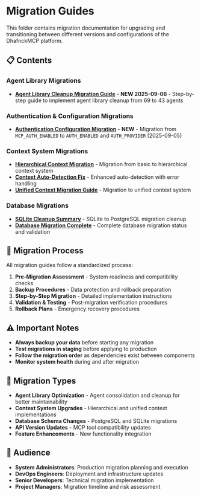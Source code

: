 # Migration Guides

This folder contains migration documentation for upgrading and transitioning between different versions and configurations of the DhafnckMCP platform.

## 📋 Contents

### Agent Library Migrations
- **[Agent Library Cleanup Migration Guide](agent-library-cleanup-migration-guide.md)** - **NEW 2025-09-06** - Step-by-step guide to implement agent library cleanup from 69 to 43 agents

### Authentication & Configuration Migrations
- **[Authentication Configuration Migration](authentication-config-migration-2025-09-05.md)** - **NEW** - Migration from `MCP_AUTH_ENABLED` to `AUTH_ENABLED` and `AUTH_PROVIDER` (2025-09-05)

### Context System Migrations
- **[Hierarchical Context Migration](HIERARCHICAL_CONTEXT_MIGRATION.md)** - Migration from basic to hierarchical context system
- **[Context Auto-Detection Fix](CONTEXT_AUTO_DETECTION_FIX.md)** - Enhanced auto-detection with error handling
- **[Unified Context Migration Guide](unified_context_migration_guide.md)** - Migration to unified context system

### Database Migrations
- **[SQLite Cleanup Summary](sqlite-cleanup-summary.md)** - SQLite to PostgreSQL migration cleanup
- **[Database Migration Complete](database-migration-complete.md)** - Complete database migration status and validation

## 🔄 Migration Process

All migration guides follow a standardized process:

1. **Pre-Migration Assessment** - System readiness and compatibility checks
2. **Backup Procedures** - Data protection and rollback preparation
3. **Step-by-Step Migration** - Detailed implementation instructions
4. **Validation & Testing** - Post-migration verification procedures
5. **Rollback Plans** - Emergency recovery procedures

## ⚠️ Important Notes

- **Always backup your data** before starting any migration
- **Test migrations in staging** before applying to production
- **Follow the migration order** as dependencies exist between components
- **Monitor system health** during and after migration

## 🎯 Migration Types

- **Agent Library Optimization** - Agent consolidation and cleanup for better maintainability
- **Context System Upgrades** - Hierarchical and unified context implementations
- **Database Schema Changes** - PostgreSQL and SQLite migrations  
- **API Version Updates** - MCP tool compatibility updates
- **Feature Enhancements** - New functionality integration

## 👥 Audience

- **System Administrators**: Production migration planning and execution
- **DevOps Engineers**: Deployment and infrastructure updates
- **Senior Developers**: Technical migration implementation
- **Project Managers**: Migration timeline and risk assessment
